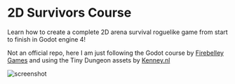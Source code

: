 # 2D Survivors Course

Learn how to create a complete 2D arena survival roguelike game from start to finish in Godot engine 4!

Not an official repo, here I am just following the Godot course by [Firebelley Games](https://www.udemy.com/user/firebelley-games/) and using the Tiny Dungeon assets by [Kenney.nl](https://kenney.nl)

![screenshot](https://raw.github.com/afarber/2DSurvivorsCourse/master/screenshot.gif)

